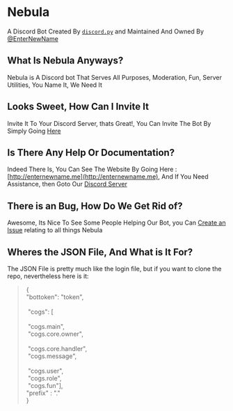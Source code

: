 # Nebula

A Discord Bot Created By [`discord.py`](https://discordpy.readthedocs.io/en/rewrite/api.html) and Maintained And Owned By [@EnterNewName](https://github.com/EnterNewName)

## What Is Nebula Anyways?

Nebula is A Discord bot That Serves All Purposes, Moderation, Fun, Server Utilities, You Name It, We Need It

## Looks Sweet, How Can I Invite It

Invite It To Your Discord Server, thats Great!, You Can Invite The Bot By Simply Going [Here](https://discordapp.com/oauth2/authorize?client_id=487164011683774464&permissions=8&scope=bot)

## Is There Any Help Or Documentation?

Indeed There Is, You Can See The Website By Going Here : [http://enternewname.me](http://enternewname.me), And If You Need Assistance, then Goto Our [Discord Server](https://discord.gg/tpHG7NC)

## There is an Bug, How Do We Get Rid of?

Awesome, Its Nice To See Some People Helping Our Bot, you Can [Create an Issue](https://github.com/EnterNewName/Nebula/issues/new) relating to all things Nebula

## Wheres the JSON File, And What is It For?

The JSON File is pretty much like the login file, but if you want to clone the repo, nevertheless here is it:

>&nbsp;{	
>&nbsp;"bottoken": "token",<br />	
>&nbsp;&nbsp;"cogs": [<br />	
>&nbsp;&nbsp;"cogs.main",<br />	
>&nbsp;&nbsp;"cogs.core.owner",<br />	
>&nbsp;&nbsp;"cogs.core.handler",<br />	
>&nbsp;&nbsp;"cogs.message",<br />	
>&nbsp;&nbsp;"cogs.user",<br />	
>&nbsp;&nbsp;"cogs.role",<br />	
>&nbsp;&nbsp;"cogs.fun"],<br />	
>&nbsp;"prefix" : "."<br />	
>&nbsp;} 